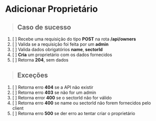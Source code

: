 # Adicionar Proprietário

> ## Caso de sucesso

1. [ ] Recebe uma requisição do tipo **POST** na rota **/api/owners**
2. [ ] Valida se a requisição foi feita por um **admin**
3. [ ] Valida dados obrigatórios **name**, **sectorId**
4. [ ] **Cria** um proprietário com os dados fornecidos
5. [ ] Retorna **204**, sem dados

> ## Exceções

1. [ ] Retorna erro **404** se a API não existir
2. [ ] Retorna erro **403** se não for um admin
3. [ ] Retorna error **400** se o sectorId não for válido
4. [ ] Retorna erro **400** se name ou sectorId não forem fornecidos pelo client
5. [ ] Retorna erro **500** se der erro ao tentar criar o proprietário